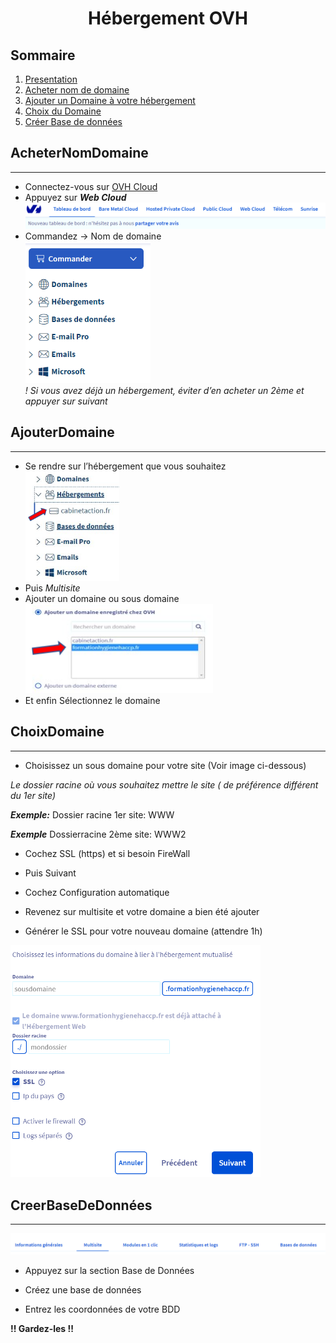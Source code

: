 # <p align="center">Hébergement OVH</p>
## Sommaire
1. [Presentation](#presentation)
2. [Acheter nom de domaine](#AcheterNomDomaine)
3. [Ajouter un Domaine à votre hébergement](#AjouterDomaine)
4. [Choix du Domaine](#ChoixDomaine)
5. [Créer Base de données](#CreerBaseDeDonnées)

## AcheterNomDomaine
***
* Connectez-vous sur <a href ="https://www.ovh.com/auth/?action=gotomanager&from=https://www.ovh.com/fr/&ovhSubsidiary=fr">OVH Cloud</a>
* Appuyez sur ***Web Cloud*** 
![nav-menu](imageOVH/image1.png)
* Commandez -> Nom de domaine<br>
<img src="imageOVH/commander.png" width="200"/><br>
*! Si vous avez déjà un hébergement, éviter d’en acheter un 2ème et appuyer sur suivant​*

## AjouterDomaine
***
* Se rendre sur l’hébergement que vous souhaitez​<br>
<img src="imageOVH/heberge.png" width="150"/><br>
* Puis *Multisite*
* Ajouter un domaine ou sous domaine<br>
<img src="imageOVH/domaine.png" width="300"/><br>
* Et enfin Sélectionnez le domaine

## ChoixDomaine
***
* Choisissez un sous domaine pour votre site (Voir image ci-dessous)

*Le dossier racine où vous souhaitez mettre le site ( de préférence différent du 1er site)* ​

***Exemple:*** Dossier racine 1er site: WWW​

***Exemple*** Dossierracine 2ème site: WWW2​

* Cochez SSL (https) et si besoin FireWall​

* Puis Suivant ​

* Cochez Configuration automatique ​

* Revenez sur multisite et votre domaine a bien été ajouter ​

* Générer le SSL pour votre nouveau  domaine (attendre 1h)​</br>
<img src="imageOVH/choixDomaine.png" width="400"/>

## CreerBaseDeDonnées
***
<img src="imageOVH/bddConfig.png" width="700"/><br>
* Appuyez sur la section Base de Données
* Créez une base de données​

* Entrez les coordonnées de votre BDD​

**!! Gardez-les !!​**
